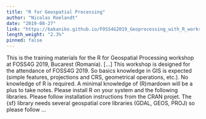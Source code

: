 ```yaml
---
title: "R for Geospatial Processing"
author: "Nicolas Roelandt"
date: "2019-08-27"
link: "https://bakaniko.github.io/FOSS4G2019_Geoprocessing_with_R_workshop/"
length_weight: "2.3%"
pinned: false
---
```


This is the training materials for the R for Geospatial Processing workshop at FOSS4G 2019, Bucarest (Romania). [...] This workshop is designed for the attendance of FOSS4G 2019. So basics knowledge in GIS is expected (simple features, projections and CRS, geometrical operations, etc.). No knowledge of R is required. A minimal knowledge of (R)mardown will be a plus to take notes. Please install R on your system and the following libraries. Please follow installation instructions from the CRAN projet. The {sf} library needs several geospatial core libraries (GDAL, GEOS, PROJ) so please follow ...
